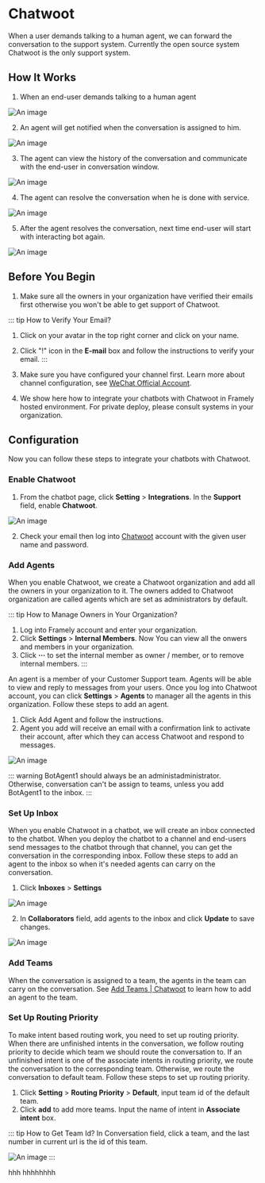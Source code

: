 # Chatwoot

When a user demands talking to a human agent, we can forward the conversation to the support system. Currently the open source system Chatwoot is the only support system.

## How It Works
1. When an end-user demands talking to a human agent

![An image](/images/Chatwoot/How_1.png)

2. An agent will get notified when the conversation is assigned to him.

![An image](/images/Chatwoot/How_2.png)

3. The agent can view the history of the conversation and communicate with the end-user in conversation window.

![An image](/images/Chatwoot/How_3.png)

4. The agent can resolve the conversation when he is done with service.

![An image](/images/Chatwoot/How_4.png)

5. After the agent resolves the conversation, next time end-user will start with interacting bot again.

![An image](/images/Chatwoot/How_5.png)

## Before You Begin

1. Make sure all the owners in your organization have verified their emails first otherwise you won't be able to get support of Chatwoot.

::: tip How to Verify Your Email?
1. Click on your avatar in the top right corner and click on your name.
2. Click "!" icon in the **E-mail** box and follow the instructions to verify your email.
   :::


2. Make sure you have configured your channel first. Learn more about channel configuration, see [WeChat Official Account](https://www.framely.ai/reference/channels/wpa.html#before-you-begin).

3. We show here how to integrate your chatbots with Chatwoot in Framely hosted environment. For private deploy, please consult systems in your organization.


## Configuration
Now you can follow these steps to integrate your chatbots with Chatwoot.

### Enable Chatwoot 

1. From the chatbot page, click **Setting** > **Integrations**. In the **Support** field, enable **Chatwoot**.

![An image](/images/Chatwoot/Configuration_1_1.png)

2. Check your email then log into [Chatwoot](https://chatwoot.naturali.io/) account with the given user name and password.

### Add Agents 

When you enable Chatwoot, we create a Chatwoot organization and add all the owners in your organization to it. The owners added to Chatwoot organization are called agents which are set as administrators by default.

::: tip How to Manage Owners in Your Organization?
1. Log into Framely account and enter your organization.
2. Click **Settings** > **Internal Members**. Now You can view all the onwers and members in your organization.
3. Click **···** to set the internal member as owner / member, or to remove internal members.
   :::

An agent is a member of your Customer Support team. Agents will be able to view and reply to messages from your users. Once you log into Chatwoot account, you can click **Settings** > **Agents** to manager all the agents in this organization. Follow these steps to add an agent.

1. Click Add Agent and follow the instructions.
2. Agent you add will receive an email with a confirmation link to activate their account, after which they can access Chatwoot and respond to messages.

![An image](/images/Chatwoot/Configuration_2_1.png)


::: warning
BotAgent1 should always be an administadministrator. Otherwise, conversation can't be assign to teams, unless you add BotAgent1 to the inbox.
:::



### Set Up Inbox 

When you enable Chatwoot in a chatbot, we will create an inbox connected to the chatbot. When you deploy the chatbot to a channel and end-users send messages to the chatbot through that channel, you can get the conversation in the corresponding inbox. Follow these steps to add an agent to the inbox so when it's needed agents can carry on the conversation.

1. Click **Inboxes** > **Settings**

![An image](/images/Chatwoot/Configuration_3_1.png)


2. In **Collaborators** field, add agents to the inbox and click **Update** to save changes.

![An image](/images/Chatwoot/Configuration_3_2.png)

### Add Teams 

When the conversation is assigned to a team, the agents in the team can carry on the conversation. See [Add Teams | Chatwoot](https://www.chatwoot.com/docs/user-guide/add-teams-settings) to learn how to add an agent to the team.



### Set Up Routing Priority 

To make intent based routing work, you need to set up routing priority. When there are unfinished intents in the conversation, we follow routing priority to decide which team we should route the conversation to. If an unfinished intent is one of the associate intents in routing priority, we route the conversation to the corresponding team. Otherwise, we route the conversation to default team. Follow these steps to set up routing priority.

1. Click **Setting** > **Routing Priority** > **Default**, input team id of the default team.
2. Click **add** to add more teams. Input the name of intent in **Associate intent** box.

::: tip How to Get Team Id?
In Conversation field, click a team, and the last number in current url is the id of this team.

![An image](/images/Chatwoot/Configuration_5_1.png)
:::

hhh
hhhhhhhh